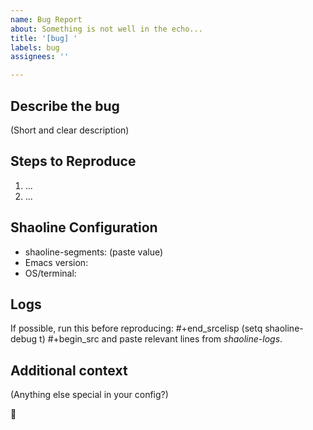 ```yaml
---
name: Bug Report
about: Something is not well in the echo...
title: '[bug] '
labels: bug
assignees: ''

---
```


## Describe the bug
(Short and clear description)

## Steps to Reproduce
1. ...
2. ...

## Shaoline Configuration
- shaoline-segments: (paste value)
- Emacs version:
- OS/terminal:

## Logs

If possible, run this before reproducing:
#+end_srcelisp
(setq shaoline-debug t)
#+begin_src 
and paste relevant lines from *shaoline-logs*.

## Additional context
(Anything else special in your config?)

🙏
